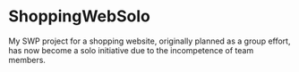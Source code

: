 # ShoppingWebSolo
My SWP project for a shopping website, originally planned as a group effort, has now become a solo initiative due to the incompetence of team members.
